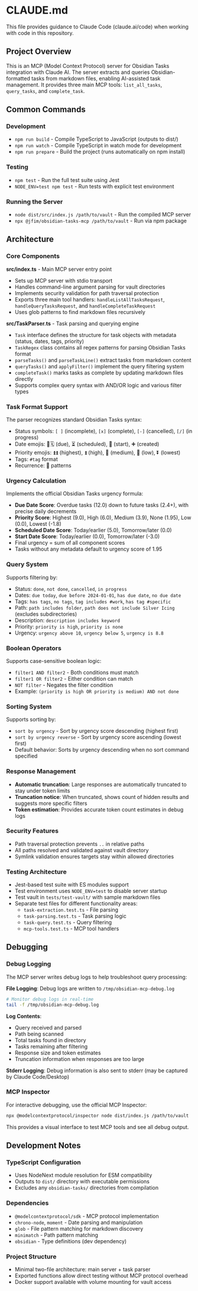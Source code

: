 # CLAUDE.md

This file provides guidance to Claude Code (claude.ai/code) when working with code in this repository.

## Project Overview

This is an MCP (Model Context Protocol) server for Obsidian Tasks integration with Claude AI. The server extracts and queries Obsidian-formatted tasks from markdown files, enabling AI-assisted task management. It provides three main MCP tools: `list_all_tasks`, `query_tasks`, and `complete_task`.

## Common Commands

### Development
- `npm run build` - Compile TypeScript to JavaScript (outputs to dist/)
- `npm run watch` - Compile TypeScript in watch mode for development
- `npm run prepare` - Build the project (runs automatically on npm install)

### Testing
- `npm test` - Run the full test suite using Jest
- `NODE_ENV=test npm test` - Run tests with explicit test environment

### Running the Server
- `node dist/src/index.js /path/to/vault` - Run the compiled MCP server
- `npx @jfim/obsidian-tasks-mcp /path/to/vault` - Run via npm package

## Architecture

### Core Components

**src/index.ts** - Main MCP server entry point
- Sets up MCP server with stdio transport
- Handles command-line argument parsing for vault directories
- Implements security validation for path traversal protection
- Exports three main tool handlers: `handleListAllTasksRequest`, `handleQueryTasksRequest`, and `handleCompleteTaskRequest`
- Uses glob patterns to find markdown files recursively

**src/TaskParser.ts** - Task parsing and querying engine
- `Task` interface defines the structure for task objects with metadata (status, dates, tags, priority)
- `TaskRegex` class contains all regex patterns for parsing Obsidian Tasks format
- `parseTasks()` and `parseTaskLine()` extract tasks from markdown content
- `queryTasks()` and `applyFilter()` implement the query filtering system
- `completeTask()` marks tasks as complete by updating markdown files directly
- Supports complex query syntax with AND/OR logic and various filter types

### Task Format Support
The parser recognizes standard Obsidian Tasks syntax:
- Status symbols: `[ ]` (incomplete), `[x]` (complete), `[-]` (cancelled), `[/]` (in progress)
- Date emojis: 📅🗓️ (due), ⏳ (scheduled), 🛫 (start), ➕ (created)
- Priority emojis: ⏫⏫ (highest), ⏫ (high), 🔼 (medium), 🔽 (low), ⏬ (lowest)
- Tags: `#tag` format
- Recurrence: 🔁 patterns

### Urgency Calculation
Implements the official Obsidian Tasks urgency formula:
- **Due Date Score**: Overdue tasks (12.0) down to future tasks (2.4+), with precise daily decrements
- **Priority Score**: Highest (9.0), High (6.0), Medium (3.9), None (1.95), Low (0.0), Lowest (-1.8)
- **Scheduled Date Score**: Today/earlier (5.0), Tomorrow/later (0.0)
- **Start Date Score**: Today/earlier (0.0), Tomorrow/later (-3.0)
- Final urgency = sum of all component scores
- Tasks without any metadata default to urgency score of 1.95

### Query System
Supports filtering by:
- Status: `done`, `not done`, `cancelled`, `in progress`
- Dates: `due today`, `due before 2024-01-01`, `has due date`, `no due date`
- Tags: `has tags`, `no tags`, `tag includes #work`, `has tag #specific`
- Path: `path includes folder`, `path does not include Silver Icing` (excludes subdirectories)
- Description: `description includes keyword`
- Priority: `priority is high`, `priority is none`
- Urgency: `urgency above 10`, `urgency below 5`, `urgency is 8.8`

### Boolean Operators
Supports case-sensitive boolean logic:
- `filter1 AND filter2` - Both conditions must match
- `filter1 OR filter2` - Either condition can match  
- `NOT filter` - Negates the filter condition
- Example: `(priority is high OR priority is medium) AND not done`

### Sorting System
Supports sorting by:
- `sort by urgency` - Sort by urgency score descending (highest first)
- `sort by urgency reverse` - Sort by urgency score ascending (lowest first)
- Default behavior: Sorts by urgency descending when no sort command specified

### Response Management
- **Automatic truncation**: Large responses are automatically truncated to stay under token limits
- **Truncation notice**: When truncated, shows count of hidden results and suggests more specific filters
- **Token estimation**: Provides accurate token count estimates in debug logs

### Security Features
- Path traversal protection prevents `..` in relative paths
- All paths resolved and validated against vault directory
- Symlink validation ensures targets stay within allowed directories

### Testing Architecture
- Jest-based test suite with ES modules support
- Test environment uses `NODE_ENV=test` to disable server startup
- Test vault in `tests/test-vault/` with sample markdown files
- Separate test files for different functionality areas:
  - `task-extraction.test.ts` - File parsing
  - `task-parsing.test.ts` - Task parsing logic
  - `task-query.test.ts` - Query filtering
  - `mcp-tools.test.ts` - MCP tool handlers

## Debugging

### Debug Logging
The MCP server writes debug logs to help troubleshoot query processing:

**File Logging**: Debug logs are written to `/tmp/obsidian-mcp-debug.log`
```bash
# Monitor debug logs in real-time
tail -f /tmp/obsidian-mcp-debug.log
```

**Log Contents**:
- Query received and parsed
- Path being scanned
- Total tasks found in directory
- Tasks remaining after filtering
- Response size and token estimates
- Truncation information when responses are too large

**Stderr Logging**: Debug information is also sent to stderr (may be captured by Claude Code/Desktop)

### MCP Inspector
For interactive debugging, use the official MCP Inspector:
```bash
npx @modelcontextprotocol/inspector node dist/index.js /path/to/vault
```

This provides a visual interface to test MCP tools and see all debug output.

## Development Notes

### TypeScript Configuration
- Uses NodeNext module resolution for ESM compatibility
- Outputs to `dist/` directory with executable permissions
- Excludes any `obsidian-tasks/` directories from compilation

### Dependencies
- `@modelcontextprotocol/sdk` - MCP protocol implementation
- `chrono-node`, `moment` - Date parsing and manipulation
- `glob` - File pattern matching for markdown discovery
- `minimatch` - Path pattern matching
- `obsidian` - Type definitions (dev dependency)

### Project Structure
- Minimal two-file architecture: main server + task parser
- Exported functions allow direct testing without MCP protocol overhead
- Docker support available with volume mounting for vault access